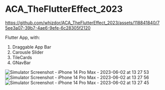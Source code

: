# ACA_TheFlutterEffect_2023

https://github.com/whizdor/ACA_TheFlutterEffect_2023/assets/118841840/75ee3a07-39b7-4ae6-9efe-6c28305f2120

Flutter App, with:
1. Draggable App Bar
2. Carousle Slider
3. TileCards
4. GNavBar



![Simulator Screenshot - iPhone 14 Pro Max - 2023-06-02 at 13 27 53](https://github.com/whizdor/ACA_TheFlutterEffect_2023/assets/118841840/a6f828eb-48cc-44cb-b99d-4b35e2a18ba5)
![Simulator Screenshot - iPhone 14 Pro Max - 2023-06-02 at 13 27 56](https://github.com/whizdor/ACA_TheFlutterEffect_2023/assets/118841840/e89f6ca2-0c3f-429a-a27d-ffc8e2877c34)
![Simulator Screenshot - iPhone 14 Pro Max - 2023-06-02 at 13 27 45](https://github.com/whizdor/ACA_TheFlutterEffect_2023/assets/118841840/e4642f96-ece7-4aae-8360-c76bc51e00ed)


